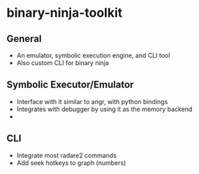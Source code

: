 # binary-ninja-toolkit

## General
 - An emulator, symbolic execution engine, and CLI tool
 - Also custom CLI for binary ninja

## Symbolic Executor/Emulator
 - Interface with it similar to angr, with python bindings
 - Integrates with debugger by using it as the memory backend
 - 

## CLI
 - Integrate most radare2 commands
 - Add seek hotkeys to graph (numbers)


 
